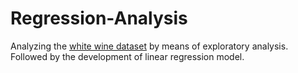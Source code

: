# Regression-Analysis

Analyzing the [white wine dataset](https://archive.ics.uci.edu/ml/machine-learning-databases/wine-quality/winequality-white.csv) by means of exploratory analysis. Followed by the development of linear regression model.
